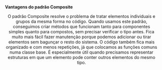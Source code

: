 **Vantagens do padrão Composite** <br>
<p align= "center" > O padrão Composite resolve o problema de tratar elementos individuais e grupos da mesma forma no código.
Quando usamos este padrão, conseguimos criar métodos que funcionam tanto para componentes simples quanto para compostos, sem precisar verificar o tipo antes.
Fica muito mais fácil fazer manutenção porque podemos adicionar ou tirar elementos sem bagunçar o resto do sistema. O código também fica mais organizado e com menos repetições, já que colocamos as funções comuns numa classe base.
É especialmente útil quando precisamos representar estruturas em que um elemento pode conter outros elementos do mesmo tipo.
 </p>
